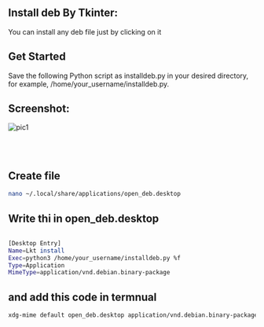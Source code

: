 
## Install deb By Tkinter:
You can install any deb file just by clicking on it
## Get Started
Save the following Python script as installdeb.py in your desired directory, for example, /home/your_username/installdeb.py.
    

## Screenshot:
![pic1](https://i.ibb.co/0YtCvqT/photo-2024-07-18-02-15-09.jpg)


<br /><br />

## Create file 
```bash
nano ~/.local/share/applications/open_deb.desktop
```
## Write thi in open_deb.desktop
```bash

[Desktop Entry]
Name=Lkt install
Exec=python3 /home/your_username/installdeb.py %f
Type=Application
MimeType=application/vnd.debian.binary-package
```
## and add this code in termnual
```bash
xdg-mime default open_deb.desktop application/vnd.debian.binary-package
```
